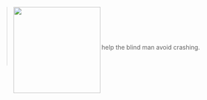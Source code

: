 > <img align="left" width="200" src="https://drive.google.com/drive/u/0/folders/1jvyLoIcCof0nyNmfJhlP8KQjuW7xX59l"/>
> <BR>
> <BR>
> <BR>
> <BR>
> <BR>
> help the blind man avoid crashing.
> <BR>
> <BR>
> <BR>
